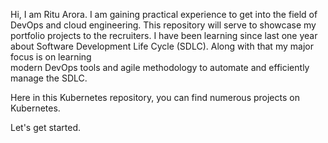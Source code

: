 Hi, I am Ritu Arora. 
I am gaining practical experience to get into the field of DevOps and cloud engineering. 
This repository will serve to showcase my portfolio projects to the recruiters.
I have been learning since last one year about Software Development Life Cycle (SDLC). 
Along with that my major focus is on learning  
modern DevOps tools and agile methodology to automate and efficiently manage the SDLC. 

Here in this Kubernetes repository, you can find numerous projects on Kubernetes.

Let's get started.
